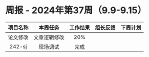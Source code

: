 
# 周报 - 2024年第37周（9.9-9.15）


|  项目名称  |  本周任务  | 工作结果 | 组长反馈 | 下周计划 |
| :----: | :----: | :--: | :--: | :--: |
|  论文修改  | 文章逻辑修改 | 20%  |      |      |
| 242-sj |  现场调试  |  完成  |      |      |



